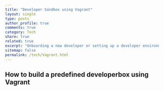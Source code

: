 ```yaml
---
title: "Developer Sandbox using Vagrant"
layout: single
type: posts
author_profile: true
comments: true
category: Tech
share: true
related: true
excerpt: "Onboarding a new developer or setting up a developer environment would take time. A Solution using Vagrant"
sitemap: false
permalink: /tech/Vagrant.html
---
```


## How to build a predefined developerbox using Vagrant
